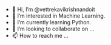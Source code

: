- 👋 Hi, I’m @vettrekavikrishnandoit
- 👀 I’m interested in Machine Learning.
- 🌱 I’m currently learning Python.
- 💞️ I’m looking to collaborate on ...
- 📫 How to reach me ...

<!---
vettrekavikrishnandoit/vettrekavikrishnandoit is a ✨ special ✨ repository because its `README.md` (this file) appears on your GitHub profile.
You can click the Preview link to take a look at your changes.
--->
